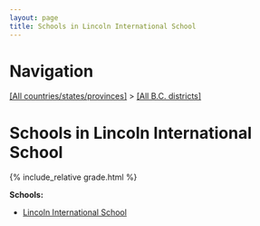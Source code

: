 ```yaml
---
layout: page
title: Schools in Lincoln International School
---
```

# Navigation

[[All countries/states/provinces]](../..) > [[All B.C. districts]](..)

# Schools in Lincoln International School

{% include_relative grade.html %}

**Schools:**

- [Lincoln International School](Lincoln_International_School.md)
